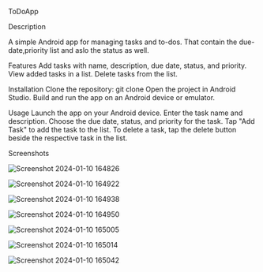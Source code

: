 ToDoApp


Description

A simple Android app for managing tasks and to-dos. That contain the due-date,priority list and aslo the status as well.

Features
Add tasks with name, description, due date, status, and priority.
View added tasks in a list.
Delete tasks from the list.

Installation
Clone the repository: git clone 
Open the project in Android Studio.
Build and run the app on an Android device or emulator.

Usage
Launch the app on your Android device.
Enter the task name and description.
Choose the due date, status, and priority for the task.
Tap "Add Task" to add the task to the list.
To delete a task, tap the delete button beside the respective task in the list.


Screenshots

![Screenshot 2024-01-10 164826](https://github.com/Anilkumarak14/todo-app/assets/105093296/13b7e5da-0b05-4109-9e65-f83fbdc1624a)

![Screenshot 2024-01-10 164922](https://github.com/Anilkumarak14/todo-app/assets/105093296/46ef173e-caed-4ba0-8204-0e247aac7bbf)

![Screenshot 2024-01-10 164938](https://github.com/Anilkumarak14/todo-app/assets/105093296/fa87de0c-44c7-41d8-a599-10c111004e9e)

![Screenshot 2024-01-10 164950](https://github.com/Anilkumarak14/todo-app/assets/105093296/aa19f441-20e5-4e27-a3c9-aa23e04bc179)

![Screenshot 2024-01-10 165005](https://github.com/Anilkumarak14/todo-app/assets/105093296/4609f5b9-a075-4cfc-a78d-a4ade167acf8)

![Screenshot 2024-01-10 165014](https://github.com/Anilkumarak14/todo-app/assets/105093296/cdcb41cf-a685-4105-b14c-fd35b8dea31e)

![Screenshot 2024-01-10 165042](https://github.com/Anilkumarak14/todo-app/assets/105093296/af61a5dd-7466-46be-a671-6d869e8ee9fa)

